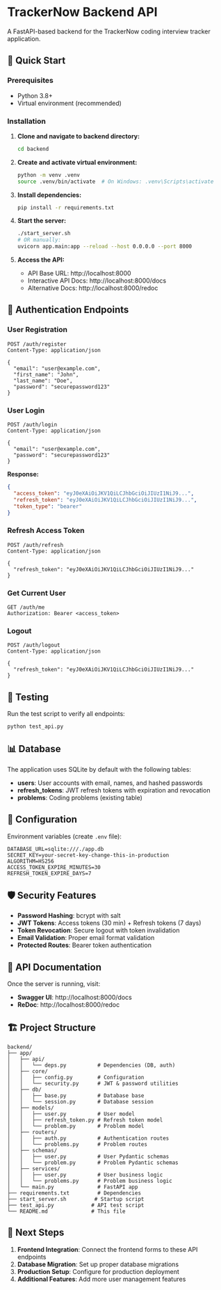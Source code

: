 # TrackerNow Backend API

A FastAPI-based backend for the TrackerNow coding interview tracker application.

## 🚀 Quick Start

### Prerequisites
- Python 3.8+
- Virtual environment (recommended)

### Installation

1. **Clone and navigate to backend directory:**
   ```bash
   cd backend
   ```

2. **Create and activate virtual environment:**
   ```bash
   python -m venv .venv
   source .venv/bin/activate  # On Windows: .venv\Scripts\activate
   ```

3. **Install dependencies:**
   ```bash
   pip install -r requirements.txt
   ```

4. **Start the server:**
   ```bash
   ./start_server.sh
   # OR manually:
   uvicorn app.main:app --reload --host 0.0.0.0 --port 8000
   ```

5. **Access the API:**
   - API Base URL: http://localhost:8000
   - Interactive API Docs: http://localhost:8000/docs
   - Alternative Docs: http://localhost:8000/redoc

## 🔐 Authentication Endpoints

### User Registration
```http
POST /auth/register
Content-Type: application/json

{
  "email": "user@example.com",
  "first_name": "John",
  "last_name": "Doe",
  "password": "securepassword123"
}
```

### User Login
```http
POST /auth/login
Content-Type: application/json

{
  "email": "user@example.com",
  "password": "securepassword123"
}
```

**Response:**
```json
{
  "access_token": "eyJ0eXAiOiJKV1QiLCJhbGciOiJIUzI1NiJ9...",
  "refresh_token": "eyJ0eXAiOiJKV1QiLCJhbGciOiJIUzI1NiJ9...",
  "token_type": "bearer"
}
```

### Refresh Access Token
```http
POST /auth/refresh
Content-Type: application/json

{
  "refresh_token": "eyJ0eXAiOiJKV1QiLCJhbGciOiJIUzI1NiJ9..."
}
```

### Get Current User
```http
GET /auth/me
Authorization: Bearer <access_token>
```

### Logout
```http
POST /auth/logout
Content-Type: application/json

{
  "refresh_token": "eyJ0eXAiOiJKV1QiLCJhbGciOiJIUzI1NiJ9..."
}
```

## 🧪 Testing

Run the test script to verify all endpoints:

```bash
python test_api.py
```

## 📊 Database

The application uses SQLite by default with the following tables:

- **users**: User accounts with email, names, and hashed passwords
- **refresh_tokens**: JWT refresh tokens with expiration and revocation
- **problems**: Coding problems (existing table)

## 🔧 Configuration

Environment variables (create `.env` file):

```env
DATABASE_URL=sqlite:///./app.db
SECRET_KEY=your-secret-key-change-this-in-production
ALGORITHM=HS256
ACCESS_TOKEN_EXPIRE_MINUTES=30
REFRESH_TOKEN_EXPIRE_DAYS=7
```

## 🛡️ Security Features

- **Password Hashing**: bcrypt with salt
- **JWT Tokens**: Access tokens (30 min) + Refresh tokens (7 days)
- **Token Revocation**: Secure logout with token invalidation
- **Email Validation**: Proper email format validation
- **Protected Routes**: Bearer token authentication

## 📝 API Documentation

Once the server is running, visit:
- **Swagger UI**: http://localhost:8000/docs
- **ReDoc**: http://localhost:8000/redoc

## 🏗️ Project Structure

```
backend/
├── app/
│   ├── api/
│   │   └── deps.py          # Dependencies (DB, auth)
│   ├── core/
│   │   ├── config.py        # Configuration
│   │   └── security.py      # JWT & password utilities
│   ├── db/
│   │   ├── base.py          # Database base
│   │   └── session.py       # Database session
│   ├── models/
│   │   ├── user.py          # User model
│   │   ├── refresh_token.py # Refresh token model
│   │   └── problem.py       # Problem model
│   ├── routers/
│   │   ├── auth.py          # Authentication routes
│   │   └── problems.py      # Problem routes
│   ├── schemas/
│   │   ├── user.py          # User Pydantic schemas
│   │   └── problem.py       # Problem Pydantic schemas
│   ├── services/
│   │   ├── user.py          # User business logic
│   │   └── problems.py      # Problem business logic
│   └── main.py              # FastAPI app
├── requirements.txt         # Dependencies
├── start_server.sh         # Startup script
├── test_api.py            # API test script
└── README.md              # This file
```

## 🔄 Next Steps

1. **Frontend Integration**: Connect the frontend forms to these API endpoints
2. **Database Migration**: Set up proper database migrations
3. **Production Setup**: Configure for production deployment
4. **Additional Features**: Add more user management features

